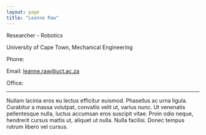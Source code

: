```yaml
---
layout: page
title: "Leanne Raw"
---
```


Researcher - Robotics

University of Cape Town, Mechanical Engineering

Phone: 

Email: leanne.raw@uct.ac.za

Office: 

---

Nullam lacinia eros eu lectus efficitur euismod. Phasellus ac urna ligula. Curabitur a massa volutpat, convallis velit ut, varius nunc. Ut venenatis pellentesque nulla, luctus accumsan eros suscipit vitae. Proin odio neque, hendrerit cursus mattis ut, aliquet ut nulla. Nulla facilisi. Donec tempus rutrum libero vel cursus.
